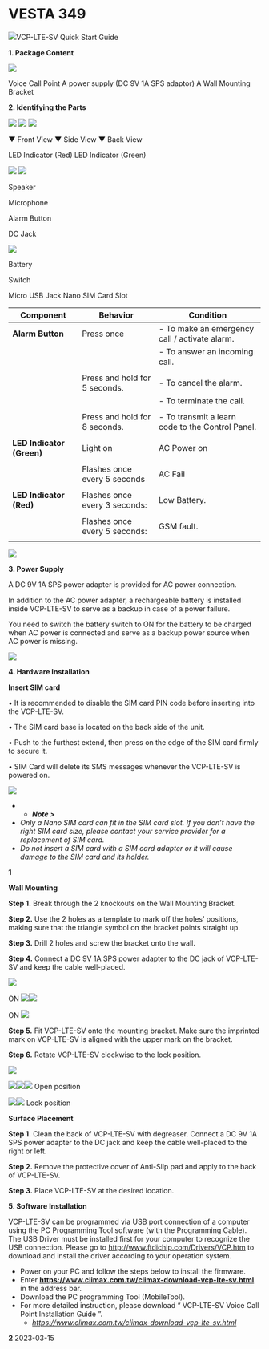 # VESTA 349

![](<.gitbook/assets/0 (61).png>)VCP-LTE-SV Quick Start Guide

**1. Package Content**

![](<.gitbook/assets/1 (80).png>)

Voice Call Point A power supply (DC 9V 1A SPS adaptor) A Wall Mounting Bracket

**2. Identifying the Parts**

![](<.gitbook/assets/2 (87).png>) ![](<.gitbook/assets/3 (85).png>) ![](<.gitbook/assets/4 (89).png>)

▼ Front View ▼ Side View ▼ Back View

LED Indicator (Red) LED Indicator (Green)

![](<.gitbook/assets/5 (88).png>) ![](<.gitbook/assets/6 (70).png>)

Speaker

Microphone

Alarm Button

DC Jack

![](<.gitbook/assets/7 (60).png>)

Battery

Switch

Micro USB Jack Nano SIM Card Slot

| **Component**             | **Behavior**                  | **Condition**                                    |
| ------------------------- | ----------------------------- | ------------------------------------------------ |
| **Alarm Button**          | Press once                    | - To make an emergency call / activate alarm.    |
|                           |                               | - To answer an incoming call.                    |
|                           |                               |                                                  |
|                           | Press and hold for 5 seconds. | - To cancel the alarm.                           |
|                           |                               | - To terminate the call.                         |
|                           |                               |                                                  |
|                           | Press and hold for 8 seconds. | - To transmit a learn code to the Control Panel. |
|                           |                               |                                                  |
| **LED Indicator (Green)** | Light on                      | AC Power on                                      |
|                           |                               |                                                  |
|                           | Flashes once every 5 seconds  | AC Fail                                          |
|                           |                               |                                                  |
| **LED Indicator (Red)**   | Flashes once every 3 seconds: | Low Battery.                                     |
|                           |                               |                                                  |
|                           | Flashes once every 5 seconds: | GSM fault.                                       |
|                           |                               |                                                  |

![](<.gitbook/assets/8 (60).png>)

**3. Power Supply**

A DC 9V 1A SPS power adapter is provided for AC power connection.

In addition to the AC power adapter, a rechargeable battery is installed inside VCP-LTE-SV to serve as a backup in case of a power failure.

You need to switch the battery switch to ON for the battery to be charged when AC power is connected and serve as a backup power source when AC power is missing.

![](<.gitbook/assets/9 (56).png>)

**4. Hardware Installation**

**Insert SIM card**

• It is recommended to disable the SIM card PIN code before inserting into the VCP-LTE-SV.

• The SIM card base is located on the back side of the unit.

• Push to the furthest extend, then press on the edge of the SIM card firmly to secure it.

• SIM Card will delete its SMS messages whenever the VCP-LTE-SV is powered on.

![](<.gitbook/assets/10 (58).png>)

*
  * _**Note >**_
* _Only a Nano SIM card can fit in the SIM card slot. If you don’t have the right SIM card size, please contact your service provider for a replacement of SIM card._
* _Do not insert a SIM card with a SIM card adapter or it will cause damage to the SIM card and its holder._

**1**

**Wall Mounting**

**Step 1.** Break through the 2 knockouts on the Wall Mounting Bracket.

**Step 2.** Use the 2 holes as a template to mark off the holes’ positions, making sure that the triangle symbol on the bracket points straight up.

**Step 3.** Drill 2 holes and screw the bracket onto the wall.

**Step 4.** Connect a DC 9V 1A SPS power adapter to the DC jack of VCP-LTE-SV and keep the cable well-placed.

![](<.gitbook/assets/11 (48).png>)

ON ![](<.gitbook/assets/12 (49).png>)![](<.gitbook/assets/13 (38).png>)

ON ![](<.gitbook/assets/14 (39).png>)

**Step 5.** Fit VCP-LTE-SV onto the mounting bracket. Make sure the imprinted mark on VCP-LTE-SV is aligned with the upper mark on the bracket.

**Step 6.** Rotate VCP-LTE-SV clockwise to the lock position.

![](<.gitbook/assets/15 (38).png>)

![](<.gitbook/assets/16 (40).png>)![](<.gitbook/assets/17 (31).png>)![](<.gitbook/assets/18 (38).png>) Open position

![](<.gitbook/assets/19 (38).png>)![](<.gitbook/assets/20 (27).png>) Lock position

**Surface Placement**

**Step 1.** Clean the back of VCP-LTE-SV with degreaser. Connect a DC 9V 1A SPS power adapter to the DC jack and keep the cable well-placed to the right or left.

**Step 2.** Remove the protective cover of Anti-Slip pad and apply to the back of VCP-LTE-SV.

**Step 3.** Place VCP-LTE-SV at the desired location.

**5. Software Installation**

VCP-LTE-SV can be programmed via USB port connection of a computer using the PC Programming Tool software (with the Programming Cable). The USB Driver must be installed first for your computer to recognize the USB connection. Please go to http://www.ftdichip.com/Drivers/VCP.htm to download and install the driver according to your operation system.

* Power on your PC and follow the steps below to install the firmware.
* Enter **https://www.climax.com.tw/climax-download-vcp-lte-sv.html** in the address bar.
* Download the PC programming Tool (MobileTool).
* For more detailed instruction, please download “ VCP-LTE-SV Voice Call Point Installation Guide ”.
  * _https://www.climax.com.tw/climax-download-vcp-lte-sv.html_

**2** 2023-03-15
